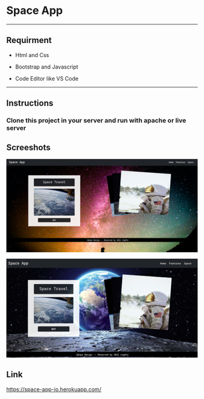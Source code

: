 #  Space App

*****************************************

## Requirment 

+ Html and Css

+ Bootstrap and Javascript

+ Code Editor like VS Code 

**********************************************

## Instructions

### Clone this project in your server and run with apache or live server 

## Screeshots

![](IMG/preview.png)

![](IMG/preview2.png)

## Link

<https://space-app-io.herokuapp.com/>